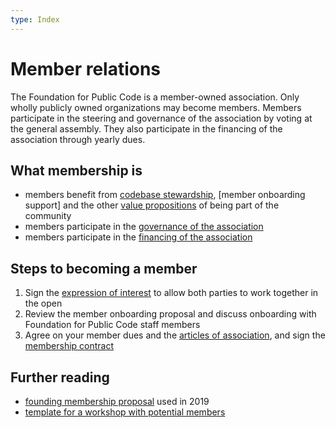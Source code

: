 ```yaml
---
type: Index
---
```


# Member relations

The Foundation for Public Code is a member-owned association. Only wholly publicly owned organizations may become members. Members participate in the steering and governance of the association by voting at the general assembly. They also participate in the financing of the association through yearly dues.

## What membership is

* members benefit from [codebase stewardship](../codebase-stewardship/index.md), [member onboarding support] and the other [value propositions](member-onboarding-support.md) of being part of the community
* members participate in the [governance of the association](../../organization/governance-model.md)
* members participate in the [financing of the association](../../organization/financial-model.md)

## Steps to becoming a member

1) Sign the [expression of interest](expression-of-interest.md) to allow both parties to work together in the open
2) Review the member onboarding proposal and discuss onboarding with Foundation for Public Code staff members
3) Agree on your member dues and the [articles of association](../../organization/articles-of-association.md), and sign the [membership contract](membership-contract.md)

## Further reading

* [founding membership proposal](founding-membership-proposal.md) used in 2019
* [template for a workshop with potential members](founding-membership-workshop.md)
